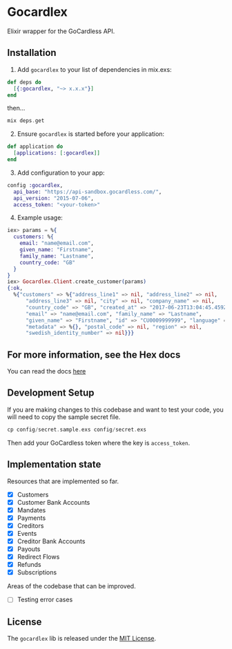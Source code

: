 # Gocardlex

Elixir wrapper for the GoCardless API.

## Installation

1. Add `gocardlex` to your list of dependencies in mix.exs:

```elixir
def deps do
  [{:gocardlex, "~> x.x.x"}]
end
```

then...

```elixir
mix deps.get
```


2. Ensure `gocardlex` is started before your application:

```elixir
def application do
  [applications: [:gocardlex]]
end
```

3. Add configuration to your app:

```elixir
config :gocardlex,
  api_base: "https://api-sandbox.gocardless.com/",
  api_version: "2015-07-06",
  access_token: "<your-token>"
```

4. Example usage:

```elixir
iex> params = %{
  customers: %{
    email: "name@email.com",
    given_name: "Firstname",
    family_name: "Lastname",
    country_code: "GB"
  }
}
iex> Gocardlex.Client.create_customer(params)
{:ok,
  %{"customers" => %{"address_line1" => nil, "address_line2" => nil,
      "address_line3" => nil, "city" => nil, "company_name" => nil,
      "country_code" => "GB", "created_at" => "2017-06-23T13:04:45.459Z",
      "email" => "name@email.com", "family_name" => "Lastname",
      "given_name" => "Firstname", "id" => "CU0009999999", "language" => "en",
      "metadata" => %{}, "postal_code" => nil, "region" => nil,
      "swedish_identity_number" => nil}}}
```

## For more information, see the Hex docs

You can read the docs [here](https://hexdocs.pm/gocardlex)

## Development Setup

If you are making changes to this codebase and want to test your code, you will need to copy the sample secret file.

```elixir
cp config/secret.sample.exs config/secret.exs
```

Then add your GoCardless token where the key is `access_token`.

## Implementation state

Resources that are implemented so far.

- [x] Customers
- [x] Customer Bank Accounts
- [x] Mandates
- [x] Payments
- [x] Creditors
- [x] Events
- [x] Creditor Bank Accounts
- [x] Payouts
- [x] Redirect Flows
- [x] Refunds
- [x] Subscriptions

Areas of the codebase that can be improved.

- [ ] Testing error cases

## License

The `gocardlex` lib is released under the [MIT License](http://www.opensource.org/licenses/MIT).
